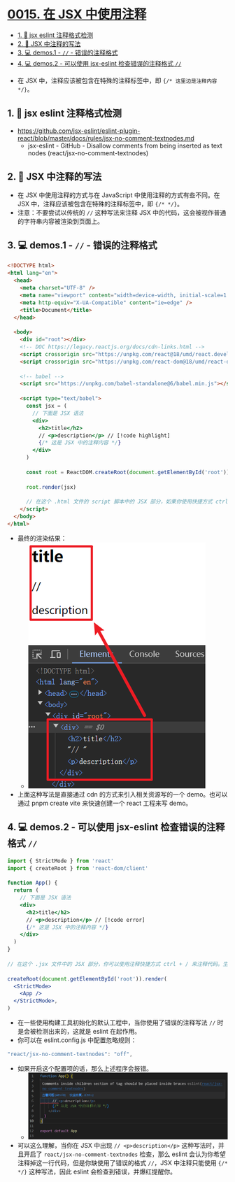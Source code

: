 # [0015. 在 JSX 中使用注释](https://github.com/Tdahuyou/TNotes.react/tree/main/0015.%20%E5%9C%A8%20JSX%20%E4%B8%AD%E4%BD%BF%E7%94%A8%E6%B3%A8%E9%87%8A)

<!-- region:toc -->
- [1. 🔗 jsx eslint 注释格式检测](#1--jsx-eslint-注释格式检测)
- [2. 📒 JSX 中注释的写法](#2--jsx-中注释的写法)
- [3. 💻 demos.1 - `//` - 错误的注释格式](#3--demos1------错误的注释格式)
- [4. 💻 demos.2 - 可以使用 jsx-eslint 检查错误的注释格式 `//`](#4--demos2---可以使用-jsx-eslint-检查错误的注释格式-)
<!-- endregion:toc -->
- 在 JSX 中，注释应该被包含在特殊的注释标签中，即 `{/* 这里边是注释内容 */}`。

## 1. 🔗 jsx eslint 注释格式检测

- https://github.com/jsx-eslint/eslint-plugin-react/blob/master/docs/rules/jsx-no-comment-textnodes.md
  - jsx-eslint - GitHub - Disallow comments from being inserted as text nodes (react/jsx-no-comment-textnodes)

## 2. 📒 JSX 中注释的写法

- 在 JSX 中使用注释的方式与在 JavaScript 中使用注释的方式有些不同。在 JSX 中，注释应该被包含在特殊的注释标签中，即 `{/* */}`。
- 注意：不要尝试以传统的 `//` 这种写法来注释 JSX 中的代码，这会被视作普通的字符串内容被渲染到页面上。

## 3. 💻 demos.1 - `//` - 错误的注释格式

```html
<!DOCTYPE html>
<html lang="en">
  <head>
    <meta charset="UTF-8" />
    <meta name="viewport" content="width=device-width, initial-scale=1.0" />
    <meta http-equiv="X-UA-Compatible" content="ie=edge" />
    <title>Document</title>
  </head>

  <body>
    <div id="root"></div>
    <!-- DOC https://legacy.reactjs.org/docs/cdn-links.html -->
    <script crossorigin src="https://unpkg.com/react@18/umd/react.development.js"></script>
    <script crossorigin src="https://unpkg.com/react-dom@18/umd/react-dom.development.js"></script>

    <!-- babel -->
    <script src="https://unpkg.com/babel-standalone@6/babel.min.js"></script>

    <script type="text/babel">
      const jsx = (
        // 下面是 JSX 语法
        <div>
          <h2>title</h2>
          // <p>description</p> // [!code highlight]
          {/* 这是 JSX 中的注释内容 */}
        </div>
      )

      const root = ReactDOM.createRoot(document.getElementById('root'))

      root.render(jsx)

      // 在这个 .html 文件的 script 脚本中的 JSX 部分，如果你使用快捷方式 ctrl + / 来注释代码，默认生成的是错误的注释格式。
    </script>
  </body>
</html>
```

- 最终的渲染结果：
  - ![](assets/2024-09-27-17-22-41.png)
- 上面这种写法是直接通过 cdn 的方式来引入相关资源写的一个 demo。也可以通过 pnpm create vite 来快速创建一个 react 工程来写 demo。

## 4. 💻 demos.2 - 可以使用 jsx-eslint 检查错误的注释格式 `//`

```jsx
import { StrictMode } from 'react'
import { createRoot } from 'react-dom/client'

function App() {
  return (
    // 下面是 JSX 语法
    <div>
      <h2>title</h2>
      // <p>description</p> // [!code error]
      {/* 这是 JSX 中的注释内容 */}
    </div>
  )
}

// 在这个 .jsx 文件中的 JSX 部分，你可以使用注释快捷方式 ctrl + / 来注释代码。生成的注释格式是满足 JSX 语法要求的。

createRoot(document.getElementById('root')).render(
  <StrictMode>
    <App />
  </StrictMode>,
)
```

- 在一些使用构建工具初始化的默认工程中，当你使用了错误的注释写法 `//` 时是会被检测出来的，这就是 eslint 在起作用。
- 你可以在 eslint.config.js 中配置忽略规则：

```js
"react/jsx-no-comment-textnodes": "off",
```

- 如果开启这个配置项的话，那么上述程序会报错。
  - ![](assets/2024-09-27-17-33-10.png)
- 可以这么理解，当你在 JSX 中出现 `// <p>description</p>` 这种写法时，并且开启了 `react/jsx-no-comment-textnodes` 检查，那么 eslint 会认为你希望注释掉这一行代码，但是你缺使用了错误的格式 `//`，JSX 中注释只能使用 `{/* */}` 这种写法，因此 eslint 会检查到错误，并爆红提醒你。
